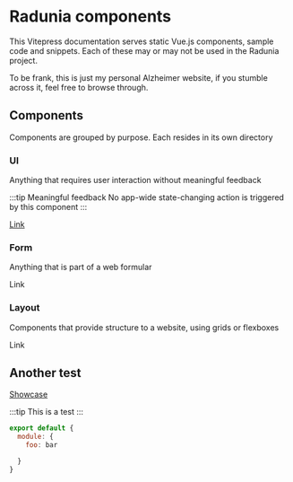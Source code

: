 # Radunia components

This Vitepress documentation serves static Vue.js components, sample code and snippets. Each of these may or may not be used in the Radunia project.

To be frank, this is just my personal Alzheimer website, if you stumble across it, feel free to browse through.



## Components

Components are grouped by purpose. Each resides in its own directory

### UI

Anything that requires user interaction without meaningful feedback

:::tip Meaningful feedback
No app-wide state-changing action is triggered by this component
:::

[Link](./showcase/UI/index.md)

### Form

Anything that is part of a web formular

Link

### Layout

Components that provide structure to a website, using grids or flexboxes

Link

## Another test
[Showcase](./showcase/index.md)

:::tip
This is a test
:::

```js {4}
export default {
  module: {
    foo: bar

  }
}
```